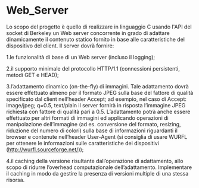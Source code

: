 Web_Server
==========
Lo scopo del progetto è quello di realizzare in linguaggio C usando l'API del socket di Berkeley un Web server concorrente in grado di adattare dinamicamente il contenuto statico fornito in base alle caratteristiche del dispositivo del client. Il server dovrà fornire:

1.le funzionalità di base di un Web server (incluso il logging);

2.il supporto minimale del protocollo HTTP/1.1 (connessioni persistenti, metodi GET e HEAD);

3.l’adattamento dinamico (on-the-fly) di immagini. Tale adattamento dovrà essere effettuato almeno per il formato JPEG sulla base del fattore di qualità specificato dal client nell’header Accept; ad esempio, nel caso di Accept: image/jpeg; q=0.5, text/plain il server fornirà in risposta l’immagine JPEG richiesta con fattore di qualità pari a 0.5. L’adattamento potrà anche essere effettuato per altri formati di immagini ed applicando operazioni di manipolazione dell’immagine (ad es. conversione del formato, resizing, riduzione del numero di colori) sulla base di informazioni riguardanti il browser e contenute nell’header User-Agent (si consiglia di usare WURFL per ottenere le informazioni sulle caratteristiche dei dispositivi (http://wurfl.sourceforge.net/));

4.il caching della versione risultante dall’operazione di adattamento, allo scopo di ridurre l’overhead computazionale dell’adattamento. Implementare il caching in modo da gestire la presenza di versioni multiple di una stessa risorsa.
